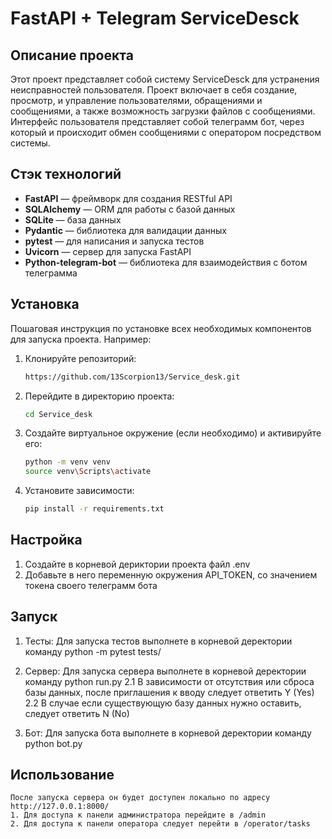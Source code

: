 # FastAPI + Telegram ServiceDesck

## Описание проекта

Этот проект представляет собой систему ServiceDesck для устранения неисправностей пользователя. Проект включает в себя создание, просмотр, и управление пользователями, обращениями и сообщениями, а также возможность загрузки файлов с сообщениями. Интерфейс пользователя представляет собой телеграмм бот, через который и происходит обмен сообщениями с оператором посредством системы.

## Стэк технологий

- **FastAPI** — фреймворк для создания RESTful API
- **SQLAlchemy** — ORM для работы с базой данных
- **SQLite** — база данных
- **Pydantic** — библиотека для валидации данных
- **pytest** — для написания и запуска тестов
- **Uvicorn** — сервер для запуска FastAPI
- **Python-telegram-bot** — библиотека для взаимодействия с ботом телеграмма

## Установка

Пошаговая инструкция по установке всех необходимых компонентов для запуска проекта. Например:

1. Клонируйте репозиторий:

    ```bash
    https://github.com/13Scorpion13/Service_desk.git
    ```

2. Перейдите в директорию проекта:

    ```bash
    cd Service_desk
    ```

3. Создайте виртуальное окружение (если необходимо) и активируйте его:

    ```bash
    python -m venv venv
    source venv\Scripts\activate
    ```

4. Установите зависимости:

    ```bash
    pip install -r requirements.txt
    ```

## Настройка

1. Создайте в корневой дериктории проекта файл .env
2. Добавьте в него переменную окружения API_TOKEN, со значением токена своего телеграмм бота

## Запуск

1. Тесты:
	Для запуска тестов выполнете в корневой деректории команду python -m pytest tests/

2. Сервер:
	Для запуска сервера выполнете в корневой деректории команду python run.py
		2.1 В зависимости от отсутствия или сброса базы данных, после приглашения к вводу следует ответить Y (Yes)
		2.2 В случае если существующую базу данных нужно оставить, следует ответить N (No)

3. Бот:
	Для запуска бота выполнете в корневой деректории команду python bot.py

## Использование
	После запуска сервера он будет доступен локально по адресу http://127.0.0.1:8000/
	1. Для доступа к панели администратора перейдите в /admin
	2. Для доступа к панели оператора следует перейти в /operator/tasks
	
